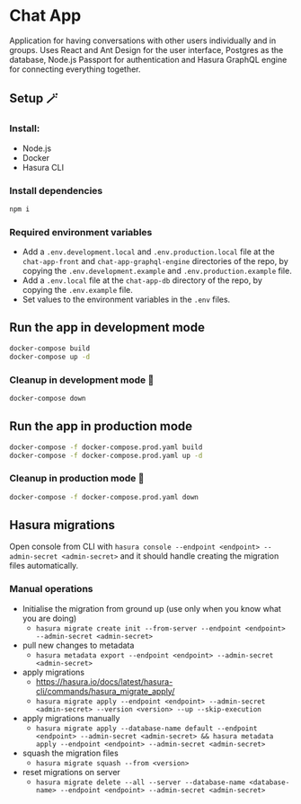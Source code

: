 # Chat App

Application for having conversations with other users individually and in groups. Uses React and Ant Design for the user interface, Postgres as the database, Node.js Passport for authentication and Hasura GraphQL engine for connecting everything together.

## Setup 🪄

### Install:
- Node.js
- Docker
- Hasura CLI

### Install dependencies
```bash
npm i
```

### Required environment variables
- Add a `.env.development.local` and `.env.production.local` file at the `chat-app-front` and `chat-app-graphql-engine` directories of the repo, by copying the `.env.development.example` and `.env.production.example` file.
- Add a `.env.local` file at the `chat-app-db` directory of the repo, by copying the `.env.example` file.
- Set values to the environment variables in the `.env` files.

## Run the app in development mode
```bash
docker-compose build
docker-compose up -d
```

### Cleanup in development mode 🧹
```bash
docker-compose down
```

## Run the app in production mode
```bash
docker-compose -f docker-compose.prod.yaml build
docker-compose -f docker-compose.prod.yaml up -d
```

### Cleanup in production mode 🧹
```bash
docker-compose -f docker-compose.prod.yaml down
```

## Hasura migrations
Open console from CLI with `hasura console --endpoint <endpoint> --admin-secret <admin-secret>` and it should handle creating the migration files automatically.

### Manual operations
- Initialise the migration from ground up (use only when you know what you are doing)
    - `hasura migrate create init --from-server --endpoint <endpoint> --admin-secret <admin-secret>`
- pull new changes to metadata
    - `hasura metadata export --endpoint <endpoint> --admin-secret <admin-secret>`
- apply migrations
    - https://hasura.io/docs/latest/hasura-cli/commands/hasura_migrate_apply/
    - `hasura migrate apply --endpoint <endpoint> --admin-secret <admin-secret> --version <version> --up --skip-execution`
- apply migrations manually 
    - `hasura migrate apply --database-name default --endpoint <endpoint> --admin-secret <admin-secret> && hasura metadata apply --endpoint <endpoint> --admin-secret <admin-secret>`
- squash the migration files
    - `hasura migrate squash --from <version>`
- reset migrations on server
    - `hasura migrate delete --all --server --database-name <database-name> --endpoint <endpoint> --admin-secret <admin-secret>`
